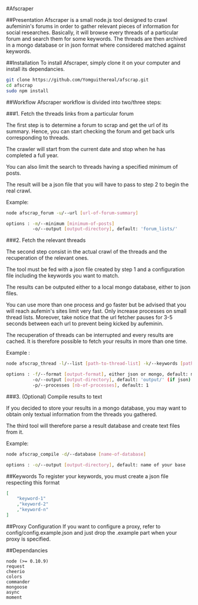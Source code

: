 #Afscraper

##Presentation
Afscraper is a small node.js tool designed to crawl aufeminin's forums in order
to gather relevant pieces of information for social researches. Basically, it will
browse every threads of a particular forum and search them for some keywords.
The threads are then archived in a mongo database or in json format where considered
matched against keywords.

##Installation
To install Afscraper, simply clone it on your computer and install its dependancies.

```sh
git clone https://github.com/Yomguithereal/afscrap.git
cd afscrap
sudo npm install
```

##Workflow
Afscraper workflow is divided into two/three steps:

###1. Fetch the threads links from a particular forum
	
The first step is to determine a forum to scrap and get the url of its summary. Hence, you can
start checking the forum and get back urls corresponding to threads. 

The crawler will
start from the current date and stop when he has completed a full year. 

You can also limit the 
search to threads having a specified minimum of posts. 

The result will be a json file that you
will have to pass to step 2 to begin the real crawl.


Example:
```sh
node afscrap_forum -u/--url [url-of-forum-summary]

options : -m/--minimum [minimum-of-posts]
          -o/--output [output-directory], default: 'forum_lists/'
```



###2. Fetch the relevant threads

The second step consist in the actual crawl of the threads and the recuperation of the relevant
ones. 

The tool must be fed with a json file created by step 1 and a configuration file including
the keywords you want to match. 

The results can be outputed either to a local mongo database, either
to json files. 

You can use more than one process and go faster but be advised that you will reach
aufemin's sites limit very fast. Only increase processes on small thread lists. Moreover, take notice
that the url fetcher pauses for 3-5 seconds between each url to prevent being kicked by aufeminin.

The recuperation of threads can be interrupted and every results are cached. It is therefore possible to 
fetch your results in more than one time.


Example :
```sh
node afscrap_thread -l/--list [path-to-thread-list] -k/--keywords [path-to-keywords]

options : -f/--format [output-format], either json or mongo, default: mongo
          -o/--output [output-directory], default: 'output/' (if json)
          -p/--processes [nb-of-processes], default: 1
```



###3. (Optional) Compile results to text
	
If you decided to store your results in a mongo database, you may want to obtain only textual information
from the threads you gathered.

The third tool will therefore parse a result database and create text files from it.


Example:
```sh
node afscrap_compile -d/--database [name-of-database]

options : -o/--output [output-directory], default: name of your base
```

##Keywords
To register your keywords, you must create a json file respecting this format

```json
[
	"keyword-1"
	,"keyword-2"
	,"keyword-n"
]
```

##Proxy Configuration
If you want to configure a proxy, refer to config/config.example.json and just drop the .example part
when your proxy is specified.

##Dependancies
	
	node (>= 0.10.9)
	request
	cheerio
	colors
	commander
	mongoose
	async
	moment